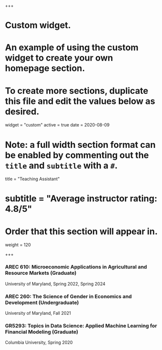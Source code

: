 +++
# Custom widget.
# An example of using the custom widget to create your own homepage section.
# To create more sections, duplicate this file and edit the values below as desired.
widget = "custom"
active = true
date = 2020-08-09

# Note: a full width section format can be enabled by commenting out the `title` and `subtitle` with a `#`.
title = "Teaching Assistant"
# subtitle = "Average instructor rating: 4.8/5"

# Order that this section will appear in.
weight = 120

+++

### AREC 610: Microeconomic Applications in Agricultural and Resource Markets (Graduate)
University of Maryland, Spring 2022, Spring 2024

### AREC 260: The Science of Gender in Economics and Development (Undergraduate)
University of Maryland, Fall 2021 

### GR5293: Topics in Data Science: Applied Machine Learning for Financial Modeling (Graduate) 
Columbia University, Spring 2020 
